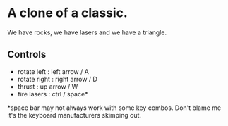 # A clone of a classic.

We have rocks, we have lasers and we have a triangle.

## Controls
* rotate left  : left arrow / A
* rotate right : right arrow / D
* thrust       : up arrow / W
* fire lasers  : ctrl / space*

*space bar may not always work with some key combos. Don't blame me it's the keyboard manufacturers skimping out.
